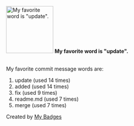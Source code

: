 <img src="https://my-badges.github.io/my-badges/favorite-word.png" alt="My favorite word is &quot;update&quot;." title="My favorite word is &quot;update&quot;." width="128">
<strong>My favorite word is &quot;update&quot;.</strong>
<br><br>

My favorite commit message words are:

1. update (used 14 times)
2. added (used 14 times)
3. fix (used 9 times)
4. readme.md (used 7 times)
5. merge (used 7 times)


Created by <a href="https://github.com/my-badges/my-badges">My Badges</a>